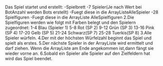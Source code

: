 Das Spiel startet und erstellt: 
-Spielbrett 
-7 Spieler(Je nach Wert bei BotAnzahl werden Bots erstellt) 
-Fuegt diese in die ArrayListeAlleSpieler 
-28 Spielfiguren 
-Fuegt diese in die ArrayListe AlleSpielfiguren 
2.Die Spielfiguren werden wie folgt mit Farben belegt
und den Spielern zugeordnet: 
1-4 Blau (Spieler 1) 
5-8 Rot (SP 2) 
9-12 Grün (SP 3) 
13-16 Pink (SP 4) 
17-20 Gelb (SP 5) 
21-24 Schwarz(SP 7)
25-28 Tuerkis(SP 8)
3.Alle Spieler würfeln.
4.Der mit der höchsten Würfelzahl beginnt das Spiel und spielt als erstes.
5.Der nächste Spieler in der ArrayListe wird  ermittelt und darf ziehen.
Wenn die ArrayListe am Ende angekommen ist,dann fängt sie wieder vorne an.
6.Sobald ein Spieler alle Spieler auf den Zielfeldern hat wird das Spiel beendet.
